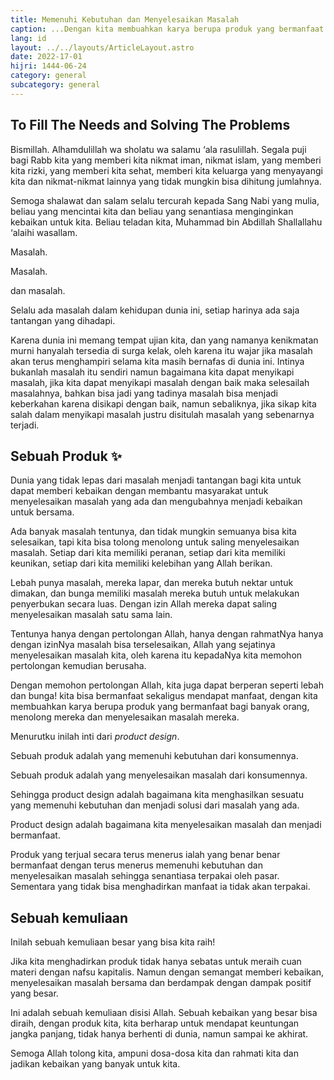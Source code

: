 ```yaml
---
title: Memenuhi Kebutuhan dan Menyelesaikan Masalah
caption: ...Dengan kita membuahkan karya berupa produk yang bermanfaat bagi banyak orang, menolong mereka dan menyelesaikan masalah mereka.
lang: id
layout: ../../layouts/ArticleLayout.astro
date: 2022-17-01
hijri: 1444-06-24
category: general
subcategory: general
---
```


## **To Fill The Needs and Solving The Problems**

Bismillah. Alhamdulillah wa sholatu wa salamu ‘ala rasulillah. Segala puji bagi Rabb kita yang memberi kita nikmat iman, nikmat islam, yang memberi kita rizki, yang memberi kita sehat, memberi kita keluarga yang menyayangi kita dan nikmat-nikmat lainnya yang tidak mungkin bisa dihitung jumlahnya.

Semoga shalawat dan salam selalu tercurah kepada Sang Nabi yang mulia, beliau yang mencintai kita dan beliau yang senantiasa menginginkan kebaikan untuk kita. Beliau teladan kita, Muhammad bin Abdillah Shallallahu ‘alaihi wasallam.

Masalah.

Masalah.

dan masalah.

Selalu ada masalah dalam kehidupan dunia ini, setiap harinya ada saja tantangan yang dihadapi.

Karena dunia ini memang tempat ujian kita, dan yang namanya kenikmatan murni hanyalah tersedia di surga kelak, oleh karena itu wajar jika masalah akan terus menghampiri selama kita masih bernafas di dunia ini. Intinya bukanlah masalah itu sendiri namun bagaimana kita dapat menyikapi masalah, jika kita dapat menyikapi masalah dengan baik maka selesailah masalahnya, bahkan bisa jadi yang tadinya masalah bisa menjadi keberkahan karena disikapi dengan baik, namun sebaliknya, jika sikap kita salah dalam menyikapi masalah justru disitulah masalah yang sebenarnya terjadi.

## **Sebuah Produk ✨**

Dunia yang tidak lepas dari masalah menjadi tantangan bagi kita untuk dapat memberi kebaikan dengan membantu masyarakat untuk menyelesaikan masalah yang ada dan mengubahnya menjadi kebaikan untuk bersama.

Ada banyak masalah tentunya, dan tidak mungkin semuanya bisa kita selesaikan, tapi kita bisa tolong menolong untuk saling menyelesaikan masalah. Setiap dari kita memiliki peranan, setiap dari kita memiliki keunikan, setiap dari kita memiliki kelebihan yang Allah berikan.

Lebah punya masalah, mereka lapar, dan mereka butuh nektar untuk dimakan, dan bunga memiliki masalah mereka butuh untuk melakukan penyerbukan secara luas. Dengan izin Allah mereka dapat saling menyelesaikan masalah satu sama lain.

Tentunya hanya dengan pertolongan Allah, hanya dengan rahmatNya hanya dengan izinNya masalah bisa terselesaikan, Allah yang sejatinya menyelesaikan masalah kita, oleh karena itu kepadaNya kita memohon pertolongan kemudian berusaha.

Dengan memohon pertolongan Allah, kita juga dapat berperan seperti lebah dan bunga! kita bisa bermanfaat sekaligus mendapat manfaat, dengan kita membuahkan karya berupa produk yang bermanfaat bagi banyak orang, menolong mereka dan menyelesaikan masalah mereka.

Menurutku inilah inti dari *product design*.

Sebuah produk adalah yang memenuhi kebutuhan dari konsumennya.

Sebuah produk adalah yang menyelesaikan masalah dari konsumennya.

Sehingga product design adalah bagaimana kita menghasilkan sesuatu yang memenuhi kebutuhan dan menjadi solusi dari masalah yang ada.

Product design adalah bagaimana kita menyelesaikan masalah dan menjadi bermanfaat.

Produk yang terjual secara terus menerus ialah yang benar benar bermanfaat dengan terus menerus memenuhi kebutuhan dan menyelesaikan masalah sehingga senantiasa terpakai oleh pasar. Sementara yang tidak bisa menghadirkan manfaat ia tidak akan terpakai.

## **Sebuah kemuliaan**

Inilah sebuah kemuliaan besar yang bisa kita raih!

Jika kita menghadirkan produk tidak hanya sebatas untuk meraih cuan materi dengan nafsu kapitalis. Namun dengan semangat memberi kebaikan, menyelesaikan masalah bersama dan berdampak dengan dampak positif yang besar.

Ini adalah sebuah kemuliaan disisi Allah. Sebuah kebaikan yang besar bisa diraih, dengan produk kita, kita berharap untuk mendapat keuntungan jangka panjang, tidak hanya berhenti di dunia, namun sampai ke akhirat.

Semoga Allah tolong kita, ampuni dosa-dosa kita dan rahmati kita dan jadikan kebaikan yang banyak untuk kita.
